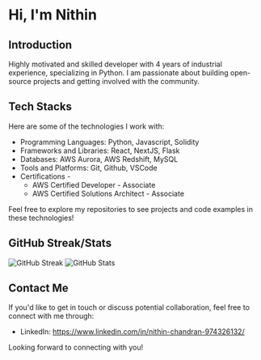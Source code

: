 # Hi, I'm Nithin

## Introduction

Highly motivated and skilled developer with 4 years of industrial experience, specializing in Python. I am passionate about building open-source projects and getting involved with the community.

## Tech Stacks

Here are some of the technologies I work with:

- Programming Languages: Python, Javascript, Solidity
- Frameworks and Libraries: React, NextJS, Flask
- Databases: AWS Aurora, AWS Redshift, MySQL
- Tools and Platforms: Git, Github, VSCode
- Certifications -
  - AWS Certified Developer - Associate
  - AWS Certified Solutions Architect - Associate

Feel free to explore my repositories to see projects and code examples in these technologies!

## GitHub Streak/Stats

![GitHub Streak](https://github-readme-streak-stats.herokuapp.com/?user=nithincp&theme=dark)
![GitHub Stats](https://github-readme-stats.vercel.app/api?username=nithincp&show_icons=true&theme=dark)

## Contact Me

If you'd like to get in touch or discuss potential collaboration, feel free to connect with me through:

- LinkedIn: https://www.linkedin.com/in/nithin-chandran-974326132/

Looking forward to connecting with you!

<!--
**nithincp/nithincp** is a ✨ _special_ ✨ repository because its `README.md` (this file) appears on your GitHub profile.

Here are some ideas to get you started:

- 🔭 I’m currently working on ...
- 🌱 I’m currently learning ...
- 👯 I’m looking to collaborate on ...
- 🤔 I’m looking for help with ...
- 💬 Ask me about ...
- 📫 How to reach me: ...
- 😄 Pronouns: ...
- ⚡ Fun fact: ...
-->
